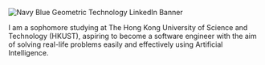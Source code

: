 ![Navy Blue Geometric Technology LinkedIn Banner](https://github.com/user-attachments/assets/4e105304-617a-4924-ae10-973a9ee62bd5)










I am a sophomore studying at The Hong Kong University of Science and Technology (HKUST), aspiring to become a software engineer with the aim of solving real-life problems easily and effectively using Artificial Intelligence. 
